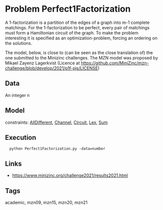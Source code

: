 # Problem Perfect1Factorization

A 1-factorization is a partition of the edges of a graph into m-1 complete matchings.
For the 1-factorization to be perfect, every pair of matchings must form a Hamiltonian circuit of the graph.
To make the problem interesting it is specified as an optimization-problem, forcing an ordering on the solutions.

The model, below, is close to (can be seen as the close translation of) the one submitted to the Minizinc challenges.
The MZN model was proposed by Mikael Zayenz Lagerkvist (Licence at https://github.com/MiniZinc/mzn-challenge/blob/develop/2021/p1f-pjs/LICENSE)

## Data
  An integer n

## Model
  constraints: [AllDifferent](http://pycsp.org/documentation/constraints/AllDifferent), [Channel](http://pycsp.org/documentation/constraints/Channel), [Circuit](http://pycsp.org/documentation/constraints/Circuit), [Lex](http://pycsp.org/documentation/constraints/Lex), [Sum](http://pycsp.org/documentation/constraints/Sum)

## Execution
```
  python Perfect1Factorization.py -data=number
```

## Links
  - https://www.minizinc.org/challenge2021/results2021.html

## Tags
  academic, mzn09, mzn15, mzn20, mzn21
